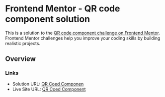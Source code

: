 # Frontend Mentor - QR code component solution

This is a solution to the [QR code component challenge on Frontend Mentor](https://www.frontendmentor.io/challenges/qr-code-component-iux_sIO_H). Frontend Mentor challenges help you improve your coding skills by building realistic projects. 

## Overview

### Links

- Solution URL: [QR Coed Componen](https://www.frontendmentor.io/solutions/qr-code-component-challenge-hub-euq_FvXIW)
- Live Site URL: [QR Coed Component](https://frontend-mentor-qr.vercel.app/)